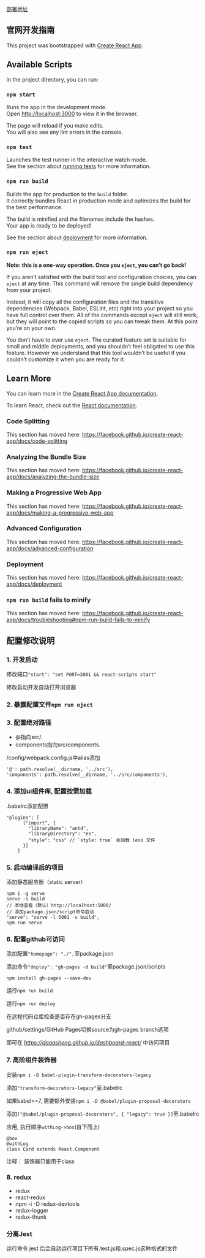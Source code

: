 [部署地址](https://daaasheng.github.io/dashboard-react/)

## 官网开发指南

This project was bootstrapped with [Create React App](https://github.com/facebook/create-react-app).

## Available Scripts

In the project directory, you can run:

### `npm start`

Runs the app in the development mode.<br />
Open [http://localhost:3000](http://localhost:3000) to view it in the browser.

The page will reload if you make edits.<br />
You will also see any lint errors in the console.

### `npm test`

Launches the test runner in the interactive watch mode.<br />
See the section about [running tests](https://facebook.github.io/create-react-app/docs/running-tests) for more information.

### `npm run build`

Builds the app for production to the `build` folder.<br />
It correctly bundles React in production mode and optimizes the build for the best performance.

The build is minified and the filenames include the hashes.<br />
Your app is ready to be deployed!

See the section about [deployment](https://facebook.github.io/create-react-app/docs/deployment) for more information.

### `npm run eject`

**Note: this is a one-way operation. Once you `eject`, you can’t go back!**

If you aren’t satisfied with the build tool and configuration choices, you can `eject` at any time. This command will remove the single build dependency from your project.

Instead, it will copy all the configuration files and the transitive dependencies (Webpack, Babel, ESLint, etc) right into your project so you have full control over them. All of the commands except `eject` will still work, but they will point to the copied scripts so you can tweak them. At this point you’re on your own.

You don’t have to ever use `eject`. The curated feature set is suitable for small and middle deployments, and you shouldn’t feel obligated to use this feature. However we understand that this tool wouldn’t be useful if you couldn’t customize it when you are ready for it.

## Learn More

You can learn more in the [Create React App documentation](https://facebook.github.io/create-react-app/docs/getting-started).

To learn React, check out the [React documentation](https://reactjs.org/).

### Code Splitting

This section has moved here: https://facebook.github.io/create-react-app/docs/code-splitting

### Analyzing the Bundle Size

This section has moved here: https://facebook.github.io/create-react-app/docs/analyzing-the-bundle-size

### Making a Progressive Web App

This section has moved here: https://facebook.github.io/create-react-app/docs/making-a-progressive-web-app

### Advanced Configuration

This section has moved here: https://facebook.github.io/create-react-app/docs/advanced-configuration

### Deployment

This section has moved here: https://facebook.github.io/create-react-app/docs/deployment

### `npm run build` fails to minify

This section has moved here: https://facebook.github.io/create-react-app/docs/troubleshooting#npm-run-build-fails-to-minify


## 配置修改说明

### 1. 开发启动

修改端口```"start": "set PORT=3001 && react-scripts start"```

修改启动开发自动打开浏览器

### 2. 暴露配置文件```npm run eject```

### 3. 配置绝对路径

- @指向src/.
- components指向src/components.

/config/webpack.config.js中alias添加

```
'@': path.resolve(__dirname, '../src'),
'components': path.resolve(__dirname, '../src/components'),
```

### 4. 添加ui组件库, 配置按需加载

.babelrc添加配置

```
"plugins": [
      ["import", {
        "libraryName": "antd",
        "libraryDirectory": "es",
        "style": "css" // `style: true` 会加载 less 文件
      }]
    ]
```

### 5. 启动编译后的项目

添加静态服务器（static server）

```
npm i -g serve
serve -s build
// 本地查看（默认）http://localhost:5000/
// 添加package.json/script命令启动
"serve": "serve -l 5001 -s build",
npm run serve
```

### 6. 配置github可访问

添加配置`"homepage": "./",`至package.json

添加命令`"deploy": "gh-pages -d build"`至package.json/scripts

```
npm install gh-pages --save-dev
```

运行`npm run build`

运行`npm run deploy`

在远程代码仓库检查是否存在gh-pages分支

github/settings/GitHub Pages切换source为gh-pages branch选项

即可在 *https://daaasheng.github.io/dashboard-react/* 中访问项目

### 7. 高阶组件装饰器

安装`npm i -D babel-plugin-transform-decorators-legacy`

添加`"transform-decorators-legacy"`至.babelrc

如果babel>=7, 需要额外安装`npm i -D @babel/plugin-proposal-decorators`

添加`["@babel/plugin-proposal-decorators", { "legacy": true }]`至.babelrc

应用, 执行顺序`withLog->box`(自下而上)

```
@box
@withLog
class Card extends React.Component
```

注释： 装饰器只能用于class

### 8. redux

- redux
- react-redux
- npm -i -D redux-devtools
- redux-logger
- redux-thunk


### 分离Jest

运行命令 jest 后会自动运行项目下所有.test.js和.spec.js这种格式的文件

